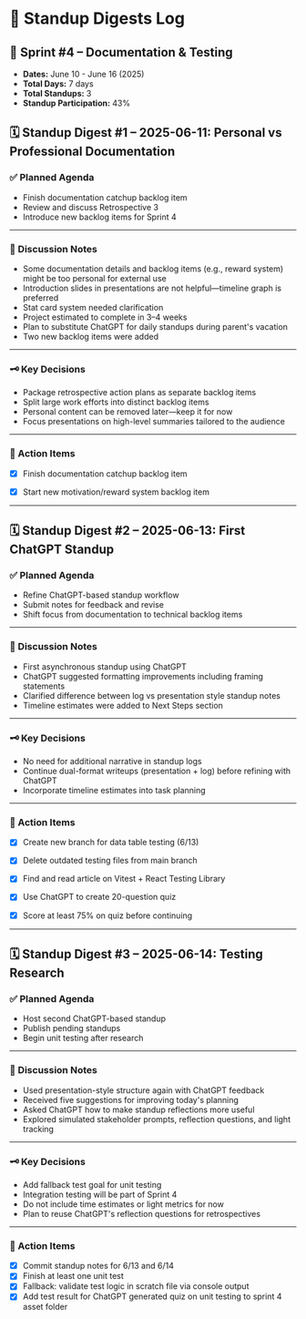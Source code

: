 # 🧭 Standup Digests Log

## 📅 Sprint #4 – Documentation  & Testing
* **Dates:** June 10 - June 16 (2025)
* **Total Days:** 7 days
* **Total Standups:** 3
* **Standup Participation:** 43%

## 🗓️ Standup Digest #1 – 2025-06-11: Personal vs Professional Documentation

### ✅ Planned Agenda
- Finish documentation catchup backlog item
- Review and discuss Retrospective 3
- Introduce new backlog items for Sprint 4

---

### 🧠 Discussion Notes
- Some documentation details and backlog items (e.g., reward system) might be too personal for external use
- Introduction slides in presentations are not helpful—timeline graph is preferred
- Stat card system needed clarification
- Project estimated to complete in 3–4 weeks
- Plan to substitute ChatGPT for daily standups during parent's vacation
- Two new backlog items were added

---

### 🗝️ Key Decisions
- Package retrospective action plans as separate backlog items
- Split large work efforts into distinct backlog items
- Personal content can be removed later—keep it for now
- Focus presentations on high-level summaries tailored to the audience

---

### 📌 Action Items
- [x] Finish documentation catchup backlog item
- [x] Start new motivation/reward system backlog item


---

## 🗓️ Standup Digest #2 – 2025-06-13: First ChatGPT Standup

### ✅ Planned Agenda
- Refine ChatGPT-based standup workflow
- Submit notes for feedback and revise
- Shift focus from documentation to technical backlog items

---

### 🧠 Discussion Notes
- First asynchronous standup using ChatGPT
- ChatGPT suggested formatting improvements including framing statements
- Clarified difference between log vs presentation style standup notes
- Timeline estimates were added to Next Steps section

---

### 🗝️ Key Decisions
- No need for additional narrative in standup logs
- Continue dual-format writeups (presentation + log) before refining with ChatGPT
- Incorporate timeline estimates into task planning

---

### 📌 Action Items
- [x] Create new branch for data table testing (6/13)
- [x] Delete outdated testing files from main branch
- [x] Find and read article on Vitest + React Testing Library
- [x] Use ChatGPT to create 20-question quiz
- [x] Score at least 75% on quiz before continuing


---

## 🗓️ Standup Digest #3 – 2025-06-14: Testing Research

### ✅ Planned Agenda
- Host second ChatGPT-based standup
- Publish pending standups
- Begin unit testing after research

---

### 🧠 Discussion Notes
- Used presentation-style structure again with ChatGPT feedback
- Received five suggestions for improving today's planning
- Asked ChatGPT how to make standup reflections more useful
- Explored simulated stakeholder prompts, reflection questions, and light tracking

---

### 🗝️ Key Decisions
- Add fallback test goal for unit testing
- Integration testing will be part of Sprint 4
- Do not include time estimates or light metrics for now
- Plan to reuse ChatGPT's reflection questions for retrospectives

---

### 📌 Action Items
- [x] Commit standup notes for 6/13 and 6/14
- [x] Finish at least one unit test
- [x] Fallback: validate test logic in scratch file via console output
- [x] Add test result for ChatGPT generated quiz on unit testing to sprint 4 asset folder